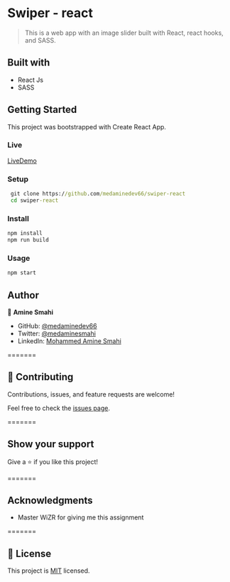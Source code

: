# Swiper - react
> This is a web app with an image slider built with React, react hooks, and SASS.

## Built with

- React Js
- SASS


## Getting Started

This project was bootstrapped with Create React App.

### Live

[LiveDemo](https://medaminedev66.github.io/swiper-react/)

### Setup

```cmd
 git clone https://github.com/medaminedev66/swiper-react
 cd swiper-react
```

### Install

```cmd
npm install
npm run build
```

### Usage

```cmd
npm start
```

## Author

👤 **Amine Smahi**

- GitHub: [@medaminedev66](https://github.com/medaminedev66)
- Twitter: [@medaminesmahi](https://twitter.com/medaminesmahi)
- LinkedIn: [Mohammed Amine Smahi](https://www.linkedin.com/in/md-amine-smahi/)

=======

## 🤝 Contributing

Contributions, issues, and feature requests are welcome!

Feel free to check the [issues page](https://github.com/medaminedev66/swiper-react/issues).

=======

## Show your support

Give a ⭐️ if you like this project!

=======

## Acknowledgments

- Master WiZR for giving me this assignment

=======

## 📝 License

This project is [MIT](./MIT.md) licensed.
